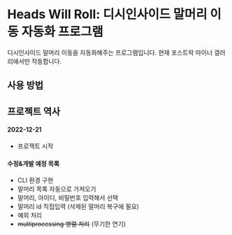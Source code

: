 # Heads Will Roll: 디시인사이드 말머리 이동 자동화 프로그램
디시인사이드 말머리 이동을 자동화해주는 프로그램입니다. 현재 포스트락 마이너 갤러리에서만 작동합니다.

## 사용 방법

## 프로젝트 역사
#### 2022-12-21
* 프로젝트 시작

#### 수정&개발 예정 목록
* CLI 환경 구현
* 말머리 목록 자동으로 가져오기
* 말머리, 아이디, 비밀번호 입력해서 선택
* 말머리 id 직접입력 (삭제된 말머리 복구에 필요)
* 예외 처리
* <s>multiprocessing 병렬 처리</s> (무기한 연기)
